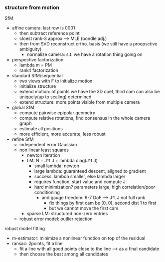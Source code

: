 ### structure from motion

SfM
- affine camera: last row is 0001
  - then subtract reference point
  - cloest rank-3 approx --> MLE (bondle adj.)
  - then from SVD reconstruct ortho. basis (we still have a proepsctive ambiguity)
    - normalize camera: s.t. we have a rotation thing going on
- perspective factorization
  - lambda m = PM
  - rank4 factorization
- standard SfM/sequential
  - two views with F to initialize motion
  - initialize structure
  - extend motion: of points we have the 3D coef, third cam can also be uniquely(up to scaling) determined
  - extend structure: more points visible from multiple camera
- global SfM
  - compute pairwise epipolar geometry
  - compute relative rotations, find consensus in the whole camera graph
  - estimate all positions
  - more efficient, more accurate, less robust
- refine SfM
  - independent error Gaussian
  - non linear least squares
    - newton iteration
    - LM: N = J^t J + lambda diag(J^t J)
      - small lambda: newton
      - large lambda: guaranteed descent, aligned to gradient
      - success: lambda smaller, else lambda larger
      - requires function, start value and compute J
      - hard minimization? parameters large, high correlation/poor conditioning
        - and gauge freedom: 6-7 DoF --> J^t J not full rank
          - fix things by first cam be (0, 0), second dist 1 to first
          - but we cannot move the first cam
    - sparse LM: structured non-zero entries
  - robust error model: outlier rejection

robust model fitting
- m-estimator: minimize a nonlinear function on top of the residual
- ransac: 2points, fit a line
  - fit a line with all good points close to the line --> as a final candidate
  - then choose the best among all candidates